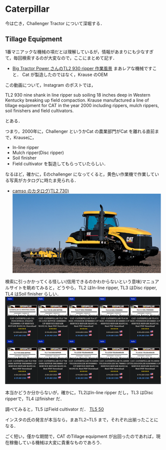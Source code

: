 # Caterpillar

今は亡き，Challenger Tractor について深堀する．

## Tillage Equipment
1番マニアックな機械の項だとは理解しているが，情報があまりにも少なすぎて，毎回検索するのが大変なので，ここにまとめて記す．

- [Big Tractor Power さんのTL2 930 ripper 作業風景](https://youtu.be/Z2ynk1qXyx8?si=1EOmNVf5TurZtsXG)
まあレアな機械ですこと．
Cat が製造したのではなく，Krause のOEM

この動画について，Instagram のポストでは，

TL2 930 nine shank in line ripper sub soiling 18 inches deep in Western Kentucky breaking up field compaction. 
Krause manufactured a line of tillage equipment for CAT in the year 2000 including rippers, mulch rippers, soil finishers and field cultivators.

とある．

つまり，2000年に，Challenger というかCat の農業部門がCat を離れる直前まで，Krauseに，
- In-line ripper
- Mulch ripper(Disc ripper)
- Soil finisher
- Field cultivator
を製造してもらっていたらしい．

なるほど，確かに，Eのchallenger になってくると，黄色い作業機で作業している写真がカタログに時たま見られる．
- [camso のカタログ(TL2 730)](https://camso.co/assets/products/specs/pl/ag/1801_AG_BrochureTrackWheel_CAT_8,5x8,5_EN_V11.pdf)
![](./img/camso_65E_TL2730.png)

検索に引っかかってくる怪しい(信用できるのかわからないという意味)マニュアルサイトを眺めてみると，どうやら，TL2 はIn-line ripper, TL3 はDisc ripper, TL4 はSoil finisher らしい．
![](./img/cat_TL234.png)

本当かどうか分からないが，確かに，TL2はIn-line ripper だし，TL3 はDisc ripperで，TL4 はfinisher だ．

調べてみると，TL5 はField cultivator だ．
[TL5 50](https://www.youtube.com/watch?v=5bj7o0RmxXY)

インスタの氏の発言が本当なら，まあTL2~TL5 まで，それぞれ出揃ったことになる．

ごく短い，僅かな期間で，CAT のTillage equipment が出回ったのであれば，現在稼働している機械は大変に貴重なものであろう．
